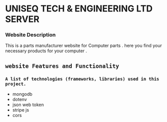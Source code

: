 #  UNISEQ TECH & ENGINEERING LTD SERVER



### Website Description
This is a parts manufacturer website for Computer parts .
here you find your necessary products for your computer .


## `website Features and Functionality `



### `A list of technologies (frameworks, libraries) used in this project.`

* mongodb
* dotenv
* json web token
* stripe js
* cors




